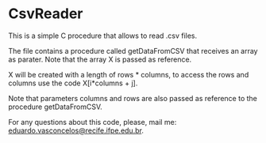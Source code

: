 # CsvReader
This is a simple C procedure that allows to read .csv files.

The file contains a procedure called getDataFromCSV that receives an array as parater. Note that the array X is passed as reference. 

X will be created with a length of rows * columns, to access the rows and columns use the code X[i*columns + j].

Note that parameters columns and rows are also passed as reference to the procedure getDataFromCSV.

For any questions about this code, please, mail me: eduardo.vasconcelos@recife.ifpe.edu.br.
